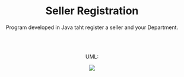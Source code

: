 <h1 align="center"> Seller Registration </h1>

<p align="center">Program developed in Java taht register a seller and your Department. </p>
<br>
<br>

<p align="center"> UML: </p>
<div align="center">
<img src="https://user-images.githubusercontent.com/67349235/169906911-dde96480-eb4d-46ba-9855-26767dd23a9a.png"/>
</div>
